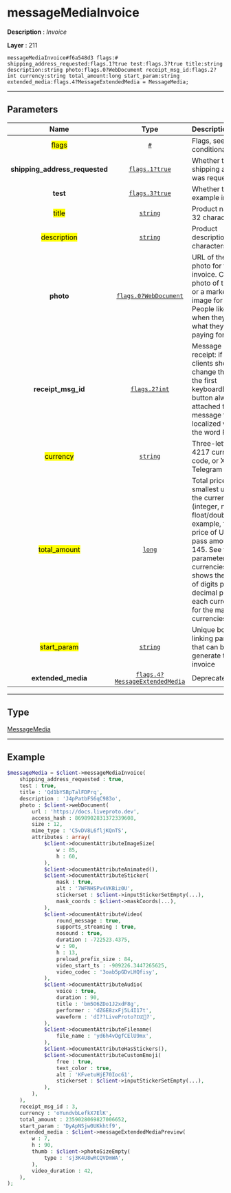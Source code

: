 # messageMediaInvoice

**Description** : *Invoice*

**Layer** : 211

```tl
messageMediaInvoice#f6a548d3 flags:# shipping_address_requested:flags.1?true test:flags.3?true title:string description:string photo:flags.0?WebDocument receipt_msg_id:flags.2?int currency:string total_amount:long start_param:string extended_media:flags.4?MessageExtendedMedia = MessageMedia;
```

---

## Parameters

| Name | Type | Description |
| :---: | :---: | :--- |
| <mark>flags</mark> | [`#`](type/#) | Flags, see TL conditional fields |
| **shipping_address_requested** | [`flags.1?true`](type/true) | Whether the shipping address was requested |
| **test** | [`flags.3?true`](type/true) | Whether this is an example invoice |
| <mark>title</mark> | [`string`](type/string) | Product name, 1-32 characters |
| <mark>description</mark> | [`string`](type/string) | Product description, 1-255 characters |
| **photo** | [`flags.0?WebDocument`](type/WebDocument) | URL of the product photo for the invoice. Can be a photo of the goods or a marketing image for a service. People like it better when they see what they are paying for |
| **receipt_msg_id** | [`flags.2?int`](type/int) | Message ID of receipt: if set, clients should change the text of the first keyboardButtonBuy button always attached to the message to a localized version of the word Receipt |
| <mark>currency</mark> | [`string`](type/string) | Three-letter ISO 4217 currency code, or XTR for Telegram Stars |
| <mark>total_amount</mark> | [`long`](type/long) | Total price in the smallest units of the currency (integer, not float/double). For example, for a price of US$ 1.45 pass amount = 145. See the exp parameter in currencies.json, it shows the number of digits past the decimal point for each currency (2 for the majority of currencies) |
| <mark>start_param</mark> | [`string`](type/string) | Unique bot deep-linking parameter that can be used to generate this invoice |
| **extended_media** | [`flags.4?MessageExtendedMedia`](type/MessageExtendedMedia) | Deprecated |

---

## Type

[MessageMedia](type/MessageMedia)

---

## Example

```php
$messageMedia = $client->messageMediaInvoice(
	shipping_address_requested : true,
	test : true,
	title : 'Qd1bYSBpTalFDPrq',
	description : 'J4pPatbFS6qC983o',
	photo : $client->webDocument(
		url : 'https://docs.liveproto.dev',
		access_hash : 8698902831372339608,
		size : 12,
		mime_type : 'C5vDV8L6fljKQnTS',
		attributes : array(
			$client->documentAttributeImageSize(
				w : 85,
				h : 60,
			),
			$client->documentAttributeAnimated(),
			$client->documentAttributeSticker(
				mask : true,
				alt : '7WFNHSPv4VKBiz0U',
				stickerset : $client->inputStickerSetEmpty(...),
				mask_coords : $client->maskCoords(...),
			),
			$client->documentAttributeVideo(
				round_message : true,
				supports_streaming : true,
				nosound : true,
				duration : -722523.4375,
				w : 90,
				h : 13,
				preload_prefix_size : 84,
				video_start_ts : -909226.3447265625,
				video_codec : '3oab5pGDvLHQfisy',
			),
			$client->documentAttributeAudio(
				voice : true,
				duration : 90,
				title : 'bm5O6ZDo1J2xdF8g',
				performer : 'dZGE8zxFj5L4I17t',
				waveform : 'dI??LiveProto?Ǳ?',
			),
			$client->documentAttributeFilename(
				file_name : 'yd6h4vOgfCElU9mx',
			),
			$client->documentAttributeHasStickers(),
			$client->documentAttributeCustomEmoji(
				free : true,
				text_color : true,
				alt : 'KFvetuHjE70Ioc61',
				stickerset : $client->inputStickerSetEmpty(...),
			),
		),
	),
	receipt_msg_id : 3,
	currency : 'oYundvbLefkX7ElK',
	total_amount : 2359028069827006652,
	start_param : 'DyApNSjw0UKkhtf9',
	extended_media : $client->messageExtendedMediaPreview(
		w : 7,
		h : 90,
		thumb : $client->photoSizeEmpty(
			type : 'sj3K4U8wRCQVDmWA',
		),
		video_duration : 42,
	),
);
```